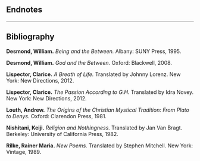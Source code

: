 ## Endnotes

[^1]: Clarice Lispector, _The Passion According to G.H._, trans. Idra Novey (New York: New Directions, 2012), [PAGE NEEDED].

[^2]: Lispector, _The Passion According to G.H._, [PAGE NEEDED].

[^3]: William Desmond, _God and the Between_ (Oxford: Blackwell, 2008), 331.

[^4]: William Desmond, _Being and the Between_ (Albany: SUNY Press, 1995), [PAGE NEEDED].

[^5]: Lispector, _The Passion According to G.H._, [PAGE NEEDED].

[^6]: Nishitani Keiji, _Religion and Nothingness_, trans. Jan Van Bragt (Berkeley: University of California Press, 1982), 138.

[^7]: Lispector, _The Passion According to G.H._, [PAGE NEEDED].

[^8]: Desmond, _God and the Between_, 21.

[^9]: Desmond, _God and the Between_, 331.

[^10]: Jan Van Bragt, "Translator's Introduction," in Nishitani Keiji, _Religion and Nothingness_, trans. Jan Van Bragt (Berkeley: University of California Press, 1982), xxiii.

[^11]: Nishitani, _Religion and Nothingness_, 138.

[^12]: Nishitani, _Religion and Nothingness_, 131.

[^13]: Nishitani, _Religion and Nothingness_, 65.

[^14]: Nishitani, _Religion and Nothingness_, 68.

[^15]: Nishitani, _Religion and Nothingness_, 71.

[^16]: Nishitani, _Religion and Nothingness_, 71, 74.

[^17]: Nishitani, _Religion and Nothingness_, 76.

[^18]: Nishitani, _Religion and Nothingness_, 75. Full quote: "From one moment to the next of human activity, it is absolutely death-sive-life, life-sive-death; absolutely being-sive-nothingness, nothingness-sive-being."

[^19]: Lispector, _The Passion According to G.H._, [PAGE NEEDED].

[^20]: Nishitani, _Religion and Nothingness_, 199.

[^21]: Desmond, _God and the Between_, 121.

[^22]: Lispector, _The Passion According to G.H._, [PAGE NEEDED].

[^23]: Rainer Maria Rilke, "Archaic Torso of Apollo," _New Poems_, trans. Stephen Mitchell (New York: Vintage, 1989), [PAGE NEEDED].

[^24]: William Desmond, "Thought Singing its Other," in conversation with Guy Sengstock, _Circling Dialogos with Guy Sengstock_, YouTube, timestamp 1:08:15-1:09:58, https://www.youtube.com/watch?v=_giSFKUwklw. Desmond discusses Hegel's critique of Schelling's Absolute as "the night in which all cows are black" (Hegel, _Phenomenology of Spirit_, Preface §16), responding: "The night is sometimes more interesting than the Hegelian day... I don't think that Hegel does justice to the mystery of the night... I'm arguing for a sense of mystery that is an abiding sense of mystery out of which the diurnal daytime philosophical reason comes to be. But if we can't return to the night of mystery, our daytime reason actually goes mad just as we find in life. If we can't sleep and return to the darkness of sleep, we can't live in the day properly."

[^25]: Desmond, _God and the Between_, 265. The full passage continues: "The sweating relief to which one wakens chastens one's daylight certainty. A flame flares up, a rush of exhilaration, and suddenly one has no boundary of identity, and one is like a line on the sand washed out by a rogue wave. Joy breaks out, and against the grain one hums, one does not choose this, it is as if one were chosen. The overdeterminate otherness comes out, comes upon one, overtakes, takes over, ruptures, surprises, raptures, silences, utters itself in singing. There is an idiotic excess that crosses over every fixed boundary."

[^26]: Desmond, _God and the Between_, 231. Desmond discusses "the nocturnal side of things inhuman, human, and transhuman" in the context of acknowledging mystery in Romanticism: "At best, there was an honesty: the nocturnal side of things inhuman, human, and transhuman must be acknowledged. This is true also of the surrational darkness of God."

[^27]: Desmond, _God and the Between_, 273n. The footnote references Gregory of Nyssa's progression of light (phōs), cloud (nephelē), and darkness (gnophos), and cites Andrew Louth, _The Origins of the Christian Mystical Tradition: From Plato to Denys_ (Oxford: Clarendon Press, 1981), 80–97.

[^28]: Desmond, _God and the Between_, 273. Desmond writes: "The agapeics of the mystical means we must speak of the union as a communion, for this keeps the openness of the 'being with.' Communion does not reduce to a mystical monism... This is an agapeic mindfulness. One hesitates even to call it a knowing lest one imply one has grasped a determinate somewhat, mastered through oneself alone. This communication will be an unknowing knowing, a docta ignorantia, in Cusanus's words, in a cloud of unknowing, as Julian of Norwich calls it."

[^29]: Nishitani, _Religion and Nothingness_, 165-166.

[^30]: Nishitani, _Religion and Nothingness_, 166.

[^31]: Desmond, _God and the Between_, 41.

[^32]: Desmond, _God and the Between_, 78.

[^33]: Desmond, _God and the Between_, 119.

[^34]: Desmond, _God and the Between_, 340.

[^35]: Desmond, _God and the Between_, 120.

[^36]: Nishitani, _Religion and Nothingness_, 166.

[^37]: Nishitani, _Religion and Nothingness_, 107-108. Full quote from Muso Kokushi's _Muchu mondo_: "Hills and rivers, the earth, plants and trees, tiles and stones, all of these are the self's own original part."

[^38]: Nishitani, _Religion and Nothingness_, 107-108. Full quote: "It is not that the field of that original part lies in body-and-mind, or that it lies outside body-and-mind."

[^39]: Nishitani, _Religion and Nothingness_, 166. Full quote: "all things are in our home-ground and we ourselves are in the home-ground of all things."

[^40]: Nishitani, _Religion and Nothingness_, 71.

[^41]: Nishitani, _Religion and Nothingness_, 74.

[^42]: Nishitani, _Religion and Nothingness_, 74. Full quote: "Insofar as personal being with its heart and mind is completely one with absolute selfhood, it is utterly real; insofar as personal being is completely apart from absolute selfhood, it is utterly illusory and shadowlike. For this reason the supremely unreal heart and mind of the shadowy man, although they originate from moment to moment as things completely temporary and completely in the world of time, at the same time and on every occasion, in their very temporality they stand ecstatically outside of time. They are altogether 'eternal' in their temporality."

[^43]: Nishitani, _Religion and Nothingness_, 166.

[^44]: Nishitani, _Religion and Nothingness_, 107-108. Dōgen, quoted in Nishitani: "To learn the Buddha Way is to learn one's self. To learn one's self is to forget one's self. To forget one's self is to be confirmed by all things (dharmas)."

[^45]: Nishitani, _Religion and Nothingness_, 107-108. Full quote: "To practice and confirm all things by conveying one's self to them, is illusion: for all things (dharmas) to advance forward and practice and confirm the self, is enlightenment."

[^46]: Nishitani, _Religion and Nothingness_, 199.

[^A]: Desmond, _God and the Between_, 164.

---

## Bibliography

**Desmond, William.** _Being and the Between._ Albany: SUNY Press, 1995.

**Desmond, William.** _God and the Between._ Oxford: Blackwell, 2008.

**Lispector, Clarice.** _A Breath of Life._ Translated by Johnny Lorenz. New York: New Directions, 2012.

**Lispector, Clarice.** _The Passion According to G.H._ Translated by Idra Novey. New York: New Directions, 2012.

**Louth, Andrew.** _The Origins of the Christian Mystical Tradition: From Plato to Denys._ Oxford: Clarendon Press, 1981.

**Nishitani, Keiji.** _Religion and Nothingness._ Translated by Jan Van Bragt. Berkeley: University of California Press, 1982.

**Rilke, Rainer Maria.** _New Poems._ Translated by Stephen Mitchell. New York: Vintage, 1989.

